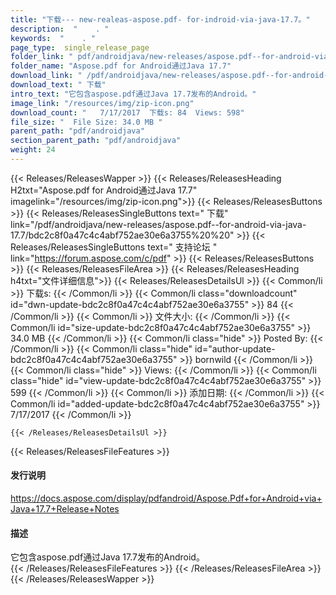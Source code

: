 ```yaml
---
title: "下载--- new-realeas-aspose.pdf- for-indroid-via-java-17.7。" 
description:  "    . " 
keywords:  "    . " 
page_type:  single_release_page
folder_link: " pdf/androidjava/new-releases/aspose.pdf--for-android-via-java-17.7/"
folder_name: "Aspose.pdf for Android通过Java 17.7"
download_link: " /pdf/androidjava/new-releases/aspose.pdf--for-android-via-java-17.7/bdc2c8f0a47c4c4abf752ae30e6a3755"
download_text: " 下载"
intro_text: "它包含aspose.pdf通过Java 17.7发布的Android。"
image_link: "/resources/img/zip-icon.png"
download_count: "   7/17/2017  下载s: 84  Views: 598"
file_size: "  File Size: 34.0 MB "
parent_path: "pdf/androidjava"
section_parent_path: "pdf/androidjava"
weight: 24
---
```


{{< Releases/ReleasesWapper >}}
  {{< Releases/ReleasesHeading H2txt="Aspose.pdf for Android通过Java 17.7" imagelink="/resources/img/zip-icon.png">}}
  {{< Releases/ReleasesButtons >}}
    {{< Releases/ReleasesSingleButtons text=" 下载" link="/pdf/androidjava/new-releases/aspose.pdf--for-android-via-java-17.7/bdc2c8f0a47c4c4abf752ae30e6a3755%20%20" >}}
    {{< Releases/ReleasesSingleButtons text=" 支持论坛 " link="https://forum.aspose.com/c/pdf" >}}
  {{< Releases/ReleasesButtons >}}
  {{< Releases/ReleasesFileArea >}}
    {{< Releases/ReleasesHeading h4txt="文件详细信息">}}
    {{< Releases/ReleasesDetailsUl >}}
            {{< Common/li  >}} 下载s: {{< /Common/li >}} 
      {{< Common/li class="downloadcount" id="dwn-update-bdc2c8f0a47c4c4abf752ae30e6a3755" >}} 84 {{< /Common/li >}} 
      {{< Common/li  >}} 文件大小: {{< /Common/li >}} 
      {{< Common/li id="size-update-bdc2c8f0a47c4c4abf752ae30e6a3755" >}} 34.0 MB {{< /Common/li >}} 
      {{< Common/li  class="hide" >}} Posted By: {{< /Common/li >}} 
      {{< Common/li class="hide" id="author-update-bdc2c8f0a47c4c4abf752ae30e6a3755" >}} bornwild {{< /Common/li >}} 
      {{< Common/li class="hide"  >}} Views: {{< /Common/li >}} 
      {{< Common/li class="hide" id="view-update-bdc2c8f0a47c4c4abf752ae30e6a3755" >}} 599 {{< /Common/li >}} 
      {{< Common/li  >}} 添加日期: {{< /Common/li >}} 
      {{< Common/li id="added-update-bdc2c8f0a47c4c4abf752ae30e6a3755" >}} 7/17/2017 {{< /Common/li >}} 

    {{< /Releases/ReleasesDetailsUl >}}

  {{< Releases/ReleasesFileFeatures >}}
      <h4>发行说明</h4><div><a href="https://docs.aspose.com/display/pdfandroid/Aspose.Pdf+for+Android+via+Java+17.7+Release+Notes">https://docs.aspose.com/display/pdfandroid/Aspose.Pdf+for+Android+via+Java+17.7+Release+Notes</a></div><h4>描述</h4><div class="HTMLDescription">它包含aspose.pdf通过Java 17.7发布的Android。</div>
  {{< /Releases/ReleasesFileFeatures >}}
 {{< /Releases/ReleasesFileArea >}}
{{< /Releases/ReleasesWapper >}}


